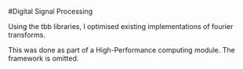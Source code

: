 #Digital Signal Processing 

Using the tbb libraries, I optimised existing implementations of fourier transforms.

This was done as part of a High-Performance computing module. The framework is omitted.
